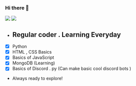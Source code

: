 ### Hi there 👋
![](https://komarev.com/ghpvc/?username=MdAtifuzzaman01&color=brightgreen&style=plastic)
[![](https://img.shields.io/static/v1?label=MdAtifuzzaman01&logo=github&message=Follow&color=black)](https://github.com/MdAtifuzzaman01)

- ## Regular coder . Learning Everyday
- [X] Python
- [X] HTML , CSS Basics
- [X] Basics of JavaScript 
- [X] MongoDB (Learning)
- [X] Basics of Discord . py (Can make basic cool discord bots )
- Always ready to explore!
